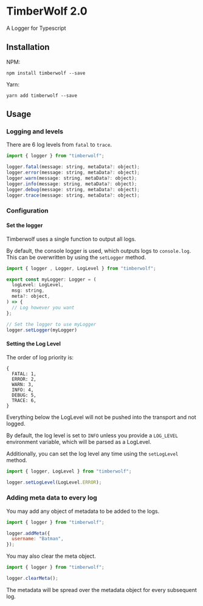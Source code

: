 # TimberWolf 2.0

A Logger for Typescript

## Installation

NPM:

`npm install timberwolf --save`

Yarn:

`yarn add timberwolf --save`

## Usage

### Logging and levels

There are 6 log levels from `fatal` to `trace`.

```js
import { logger } from "timberwolf";

logger.fatal(message: string, metaData?: object);
logger.error(message: string, metaData?: object);
logger.warn(message: string, metaData?: object);
logger.info(message: string, metaData?: object);
logger.debug(message: string, metaData?: object);
logger.trace(message: string, metaData?: object);
```

### Configuration

#### Set the logger

Timberwolf uses a single function to output all logs.

By default, the console logger is used, which outputs logs to `console.log`. This can be overwritten by using the `setLogger` method.

```js
import { logger , Logger, LogLevel } from "timberwolf";

export const myLogger: Logger = (
  logLevel: LogLevel,
  msg: string,
  meta?: object,
) => {
  // Log however you want
};

// Set the logger to use myLogger
logger.setLogger(myLogger)
```

#### Setting the Log Level

The order of log priority is:

```
{
  FATAL: 1,
  ERROR: 2,
  WARN: 3,
  INFO: 4,
  DEBUG: 5,
  TRACE: 6,
}
```

Everything below the LogLevel will not be pushed into the transport and not logged.

By default, the log level is set to `INFO` unless you provide a `LOG_LEVEL` environment variable, which will be parsed as a LogLevel.

Additionally, you can set the log level any time using the `setLogLevel` method.

```js
import { logger, LogLevel } from "timberwolf";

logger.setLogLevel(LogLevel.ERROR);
```

### Adding meta data to every log

You may add any object of metadata to be added to the logs.

```js
import { logger } from "timberwolf";

logger.addMeta({
  username: "Batman",
});
```

You may also clear the meta object.

```js
import { logger } from "timberwolf";

logger.clearMeta();
```

The metadata will be spread over the metadata object for every subsequent log.